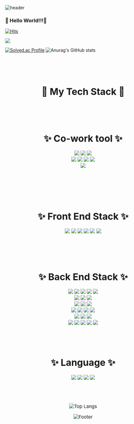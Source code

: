 ![header](https://capsule-render.vercel.app/api?type=waving&color=0:0aa85e,100:ffffff&height=300&section=header&text=HeeSoo&fontSize=70&fontColor=595b5a&animation=fadeIn)



### 🧸 Hello World!!!👋

[![Hits](https://hits.seeyoufarm.com/api/count/incr/badge.svg?url=https%3A%2F%2Fgithub.com%2Fheesootory%2Fhit-counter&count_bg=%233DC8AF&title_bg=%23555555&icon=tencentqq.svg&icon_color=%23E7E7E7&title=visitors&edge_flat=false)](https://hits.seeyoufarm.com)





<a href="https://www.instagram.com/c._.heesoo" target="_blank"><img src="https://img.shields.io/badge/Instagram-E4405F?style=flat-square&logo=Instagram&logoColor=white"/></a>


<p>

[![Solved.ac Profile](http://mazassumnida.wtf/api/v2/generate_badge?boj=93hschoi)](https://solved.ac/profile/93hschoi)
![Anurag's GitHub stats](https://github-readme-stats.vercel.app/api?username=heesootory&show_icons=true&theme=cobalt)

</p>

<br>
<br>
<br>


<div align = "center" style="font-size:20px">
  <h2> 🐳  My Tech Stack 🦅 </h2>
<div>

<br>
<br>

<div align = "center" style="font-size:15px">
  <h1>✨ Co-work tool ✨</h1>

<img src="https://img.shields.io/badge/Jira-0052CC?style=plastic-square&logo=Jira Software&logoColor=white">
<img src="https://img.shields.io/badge/Mattermost-0058CC?style=plastic-square&logo=Mattermost&logoColor=white">
<img src="https://img.shields.io/badge/GitLab-FC6D26?style=plastic-square&logo=GitLab&logoColor=white">
<br>
<img src="https://img.shields.io/badge/Notion-000000?style=plastic-square&logo=Notion&logoColor=white">
<img src="https://img.shields.io/badge/Figma-F24E1E?style=plastic-square&logo=Figma&logoColor=white">
<img src="https://img.shields.io/badge/Postman-FF6C37?style=plastic-square&logo=Postman&logoColor=white">
<img src="https://img.shields.io/badge/GitHub-181717?style=plastic-square&logo=GitHub&logoColor=white">
<br>
<img src="https://img.shields.io/badge/Slack-4A154B?style=plastic-square&logo=Slack&logoColor=white">
<br>
</div>

<br>
<br>
<br>
<br>

<div align = "center" style="font-size:15px">
  <h1>✨ Front End Stack ✨</h1>
<img src="https://img.shields.io/badge/html5-E34F26?style=plastic-square&logo=html5&logoColor=white">
<img src="https://img.shields.io/badge/css-1572B6?style=plastic-square&logo=css3&logoColor=white">
<img src="https://img.shields.io/badge/Vue.js-4FC08D?style=plastic-square&logo=Vue.js&logoColor=white">
<img src="https://img.shields.io/badge/Vuetify-1867C0?style=plastic-square&logo=Vuetify&logoColor=white">
<img src="https://img.shields.io/badge/pug-A86454?style=plastic-square&logo=pug&logoColor=white">
<img src="https://img.shields.io/badge/javascript-F7DF1E?style=plastic-square&logo=javascript&logoColor=black">
<div>


<br>
<br>
<br>
<br>


<div align = "center" style="font-size:15px">
  <h1>✨ Back End Stack ✨</h1>

<img src="https://img.shields.io/badge/nginx-009639?style=plastic-square&logo=nginx&logoColor=white">
<img src="https://img.shields.io/badge/linux-yellow?style=plastic-square&logo=linux&logoColor=black">
<img src="https://img.shields.io/badge/docker-2481D4?style=plastic-square&logo=docker&logoColor=white">
<img src="https://img.shields.io/badge/ubuntu-D24939?style=plastic-square&logo=ubuntu&logoColor=white">
<img src="https://img.shields.io/badge/jenkins-D33832?style=plastic-square&logo=jenkins&logoColor=black">
<br>
<img src="https://img.shields.io/badge/Amazon EC2-FF9900?style=plastic-square&logo=Amazon EC2&logoColor=black">
<img src="https://img.shields.io/badge/Amazon AWS-FF9900?style=plastic-square&logo=Amazon AWS&logoColor=black">
<img src="https://img.shields.io/badge/Amazon S3-569A31?style=plastic-square&logo=Amazon S3&logoColor=black">
<br>
<img src="https://img.shields.io/badge/Spring Boot-6DB33F?style=plastic-square&logo=Spring Boot&logoColor=white">
<img src="https://img.shields.io/badge/Spring Security-6DB33F?style=plastic-square&logo=Spring Security&logoColor=white">
<img src="https://img.shields.io/badge/Spring cloud-6DB33F?style=plastic-square&logo=icloud&logoColor=white">
<br>
<img src="https://img.shields.io/badge/Let's Encrypt-003A70?style=plastic-square&logo=Let's Encrypt&logoColor=white">
<img src="https://img.shields.io/badge/Swagger-85EA2D?style=plastic-square&logo=Swagger&logoColor=white">
<img src="https://img.shields.io/badge/Gradle-02303A?style=plastic-square&logo=Gradle&logoColor=white">
<img src="https://img.shields.io/badge/Apache Maven-C71A36?style=plastic-square&logo=Apache Maven&logoColor=white">
<br>
<img src="https://img.shields.io/badge/express-000000?style=plastic-square&logo=express&logoColor=white"> 
<img src="https://img.shields.io/badge/django-092E20?style=plastic-square&logo=django&logoColor=white">
<img src="https://img.shields.io/badge/mongoDB-47A248?style=plastic-square&logo=MongoDB&logoColor=white">
<br>
<img src="https://img.shields.io/badge/node.js-339933?style=plastic-square&logo=Node.js&logoColor=white">
<img src="https://img.shields.io/badge/mysql-4479A1?style=plastic-square&logo=mysql&logoColor=white">
<img src="https://img.shields.io/badge/git-F05032?style=plastic-square&logo=git&logoColor=white">
<img src="https://img.shields.io/badge/Vim-019733?style=plastic-square&logo=Vim&logoColor=white">
<img src="https://img.shields.io/badge/RabbitMQ-FF6600?style=plastic-square&logo=RabbitMQ&logoColor=white">
</div>

<br>
<br>
<br>


<div align = "center" style="font-size:15px">
  <h1>✨ Language ✨</h1>

<img src="https://img.shields.io/badge/C-a6c1ee?style=plastic-square&logo=C&logoColor=white">
<img src="https://img.shields.io/badge/c++-00599C?style=plastic-square&logo=c%2B%2B&logoColor=white">
<img src="https://img.shields.io/badge/java-C71A36?style=plastic-square&logo=java&logoColor=white">
<img src="https://img.shields.io/badge/python-3776AB?style=plastic-square&logo=python&logoColor=white">


<br>
</div>

<Br>
<Br>
<Br>
  
</p>

![Top Langs](https://github-readme-stats.vercel.app/api/top-langs/?username=heesootory&layout=compact&theme=gruvbox)


![Footer](https://capsule-render.vercel.app/api?type=waving&color=0:0aa85e,100:ffffff&height=100&section=footer)
  
  
